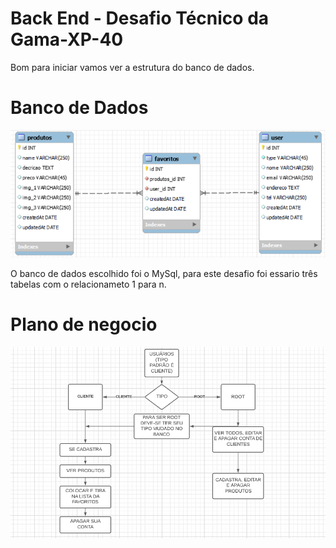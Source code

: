 # Back End - Desafio Técnico da Gama-XP-40

Bom para iniciar vamos ver a estrutura do banco de dados.

# Banco de Dados
<img src="./img/bd1.png"/>

<p>O banco de dados escolhido foi o MySql, para este desafio foi essario três tabelas com o relacionameto 1 para n.
</p>

# Plano de negocio

<img src="./img/api1.png">